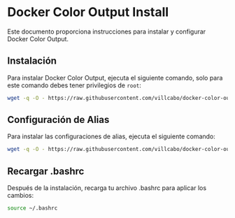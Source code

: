 # Docker Color Output Install

Este documento proporciona instrucciones para instalar y configurar Docker Color Output.

## Instalación

Para instalar Docker Color Output, ejecuta el siguiente comando, solo para este comando debes tener privilegios de `root`:

```bash
wget -q -O - https://raw.githubusercontent.com/villcabo/docker-color-output/main/docker-color_installers.sh | bash
```

## Configuración de Alias

Para instalar las configuraciones de alias, ejecuta el siguiente comando:

```bash
wget -q -O - https://raw.githubusercontent.com/villcabo/docker-color-output/main/docker-color-aliases_installers.sh | bash
```

## Recargar .bashrc

Después de la instalación, recarga tu archivo .bashrc para aplicar los cambios:

```bash
source ~/.bashrc
```
